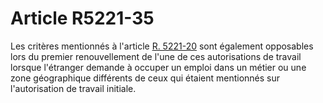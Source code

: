 # Article R5221-35

  
Les critères mentionnés à l'article [R. 5221-20][1] sont également opposables lors du premier renouvellement de l'une de ces autorisations de travail lorsque l'étranger demande à occuper un emploi dans un métier ou une zone géographique différents de ceux qui étaient mentionnés sur l'autorisation de travail initiale.

 [1]: /affichCodeArticle.do?cidTexte=LEGITEXT000006072050&idArticle=LEGIARTI000018495606&dateTexte=&categorieLien=cid